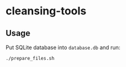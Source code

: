 # cleansing-tools

## Usage

Put SQLite database into `database.db` and run:

```sh
./prepare_files.sh
```

